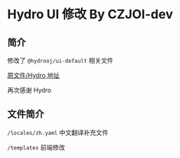 # Hydro UI 修改 By CZJOI-dev

## 简介

修改了 `@hydrooj/ui-default` 相关文件

[原文件/Hydro 地址](https://github.com/hydro-dev/Hydro)

再次感谢 Hydro

## 文件简介

`/locales/zh.yaml` 中文翻译补充文件



`/templates` 前端修改
